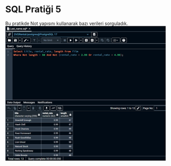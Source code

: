 # SQL Pratiği 5
Bu pratikde Not yapısını kullanarak bazı verileri sorguladık.
![Örnek Resim](https://github.com/OsmanOzyasar/SQL_projects/blob/main/SQL_1/SQL_Pratik_5/image(5).png)
